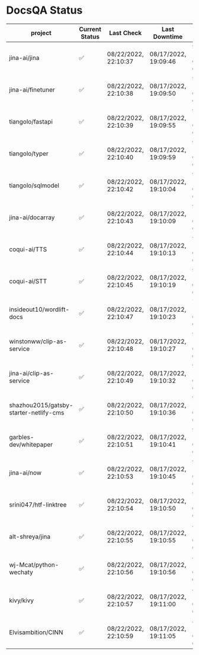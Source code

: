 # DocsQA Status

|               project                |Current Status|     Last Check     |   Last Downtime    |             % Uptime              |
|--------------------------------------|--------------|--------------------|--------------------|-----------------------------------|
|jina-ai/jina                          |✅            |08/22/2022, 22:10:37|08/17/2022, 19:09:46|93.429 (since 08/15/2022, 07:09:42)|
|jina-ai/finetuner                     |✅            |08/22/2022, 22:10:38|08/17/2022, 19:09:50|93.434 (since 08/15/2022, 07:09:42)|
|tiangolo/fastapi                      |✅            |08/22/2022, 22:10:39|08/17/2022, 19:09:55|93.444 (since 08/15/2022, 07:09:42)|
|tiangolo/typer                        |✅            |08/22/2022, 22:10:40|08/17/2022, 19:09:59|93.448 (since 08/15/2022, 07:09:42)|
|tiangolo/sqlmodel                     |✅            |08/22/2022, 22:10:42|08/17/2022, 19:10:04|93.452 (since 08/15/2022, 07:09:42)|
|jina-ai/docarray                      |✅            |08/22/2022, 22:10:43|08/17/2022, 19:10:09|93.446 (since 08/15/2022, 07:09:42)|
|coqui-ai/TTS                          |✅            |08/22/2022, 22:10:44|08/17/2022, 19:10:13|93.445 (since 08/15/2022, 07:09:42)|
|coqui-ai/STT                          |✅            |08/22/2022, 22:10:45|08/17/2022, 19:10:19|93.447 (since 08/15/2022, 07:09:42)|
|insideout10/wordlift-docs             |✅            |08/22/2022, 22:10:47|08/17/2022, 19:10:23|75.050 (since 08/15/2022, 07:09:42)|
|winstonww/clip-as-service             |✅            |08/22/2022, 22:10:48|08/17/2022, 19:10:27|93.452 (since 08/15/2022, 07:09:42)|
|jina-ai/clip-as-service               |✅            |08/22/2022, 22:10:49|08/17/2022, 19:10:32|93.460 (since 08/15/2022, 07:09:42)|
|shazhou2015/gatsby-starter-netlify-cms|✅            |08/22/2022, 22:10:50|08/17/2022, 19:10:36|93.456 (since 08/15/2022, 07:09:42)|
|garbles-dev/whitepaper                |✅            |08/22/2022, 22:10:51|08/17/2022, 19:10:41|93.460 (since 08/15/2022, 07:09:42)|
|jina-ai/now                           |✅            |08/22/2022, 22:10:53|08/17/2022, 19:10:45|93.460 (since 08/15/2022, 07:09:42)|
|srini047/htf-linktree                 |✅            |08/22/2022, 22:10:54|08/17/2022, 19:10:50|93.457 (since 08/15/2022, 07:09:42)|
|alt-shreya/jina                       |✅            |08/22/2022, 22:10:55|08/17/2022, 19:10:55|84.759 (since 08/15/2022, 07:09:42)|
|wj-Mcat/python-wechaty                |✅            |08/22/2022, 22:10:56|08/17/2022, 19:10:56|84.771 (since 08/15/2022, 07:09:42)|
|kivy/kivy                             |✅            |08/22/2022, 22:10:57|08/17/2022, 19:11:00|84.762 (since 08/15/2022, 07:09:42)|
|Elvisambition/CINN                    |✅            |08/22/2022, 22:10:59|08/17/2022, 19:11:05|84.768 (since 08/15/2022, 07:09:42)|
